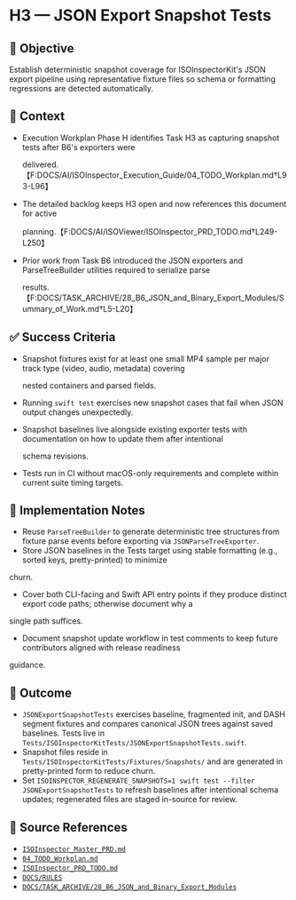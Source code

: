 # H3 — JSON Export Snapshot Tests

## 🎯 Objective

Establish deterministic snapshot coverage for ISOInspectorKit's JSON export pipeline using representative fixture files
so schema or formatting regressions are detected automatically.

## 🧩 Context

- Execution Workplan Phase H identifies Task H3 as capturing snapshot tests after B6's exporters were

  delivered.【F:DOCS/AI/ISOInspector_Execution_Guide/04_TODO_Workplan.md†L93-L96】

- The detailed backlog keeps H3 open and now references this document for active

  planning.【F:DOCS/AI/ISOViewer/ISOInspector_PRD_TODO.md†L249-L250】

- Prior work from Task B6 introduced the JSON exporters and ParseTreeBuilder utilities required to serialize parse

  results.【F:DOCS/TASK_ARCHIVE/28_B6_JSON_and_Binary_Export_Modules/Summary_of_Work.md†L5-L20】

## ✅ Success Criteria

- Snapshot fixtures exist for at least one small MP4 sample per major track type (video, audio, metadata) covering

  nested containers and parsed fields.

- Running `swift test` exercises new snapshot cases that fail when JSON output changes unexpectedly.
- Snapshot baselines live alongside existing exporter tests with documentation on how to update them after intentional

  schema revisions.

- Tests run in CI without macOS-only requirements and complete within current suite timing targets.

## 🔧 Implementation Notes

- Reuse `ParseTreeBuilder` to generate deterministic tree structures from fixture parse events before exporting via `JSONParseTreeExporter`.
- Store JSON baselines in the Tests target using stable formatting (e.g., sorted keys, pretty-printed) to minimize

churn.

- Cover both CLI-facing and Swift API entry points if they produce distinct export code paths; otherwise document why a

single path suffices.

- Document snapshot update workflow in test comments to keep future contributors aligned with release readiness

guidance.

## 🚀 Outcome

- `JSONExportSnapshotTests` exercises baseline, fragmented init, and DASH segment fixtures and compares canonical JSON trees against saved baselines. Tests live in `Tests/ISOInspectorKitTests/JSONExportSnapshotTests.swift`.
- Snapshot files reside in `Tests/ISOInspectorKitTests/Fixtures/Snapshots/` and are generated in pretty-printed form to reduce churn.
- Set `ISOINSPECTOR_REGENERATE_SNAPSHOTS=1 swift test --filter JSONExportSnapshotTests` to refresh baselines after intentional schema updates; regenerated files are staged in-source for review.

## 🧠 Source References

- [`ISOInspector_Master_PRD.md`](../AI/ISOViewer/ISOInspector_PRD_Full/ISOInspector_Master_PRD.md)
- [`04_TODO_Workplan.md`](../AI/ISOInspector_Execution_Guide/04_TODO_Workplan.md)
- [`ISOInspector_PRD_TODO.md`](../AI/ISOViewer/ISOInspector_PRD_TODO.md)
- [`DOCS/RULES`](../RULES)
- [`DOCS/TASK_ARCHIVE/28_B6_JSON_and_Binary_Export_Modules`](../TASK_ARCHIVE/28_B6_JSON_and_Binary_Export_Modules)

